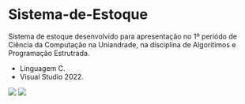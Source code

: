 <h1>Sistema-de-Estoque</h1>

Sistema de estoque desenvolvido para apresentação no 1º periódo de Ciência da Computação na Uniandrade, na disciplina de Algoritimos e Programação Estrutrada.
- Linguagem C.
- Visual Studio 2022.

<img src="https://i.imgur.com/VLRJ1Xl.png">
<img src="https://i.imgur.com/Pvje5C7.png">
